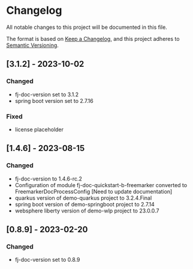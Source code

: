 # Changelog

All notable changes to this project will be documented in this file.

The format is based on [Keep a Changelog](https://keepachangelog.com/en/1.1.0/),
and this project adheres to [Semantic Versioning](https://semver.org/spec/v2.0.0.html).

## [3.1.2] - 2023-10-02

### Changed

- fj-doc-version set to 3.1.2
- spring boot version set to 2.7.16

### Fixed

- license placeholder

## [1.4.6] - 2023-08-15

### Changed

- fj-doc-version to 1.4.6-rc.2
- Configuration of module fj-doc-quickstart-b-freemarker converted to FreemarkerDocProcessConfig [Need to update documentation]
- quarkus version of demo-quarkus project to 3.2.4.Final
- spring boot version of demo-springboot project to 2.7.14
- websphere liberty version of demo-wlp project to 23.0.0.7

## [0.8.9] - 2023-02-20

### Changed

- fj-doc-version set to 0.8.9